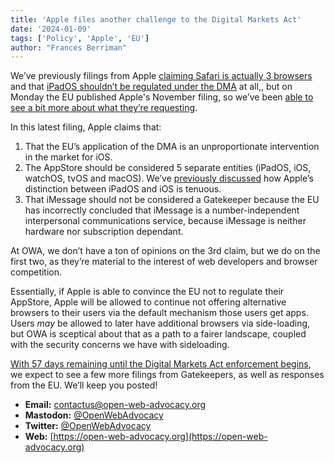 ```yaml
---
title: 'Apple files another challenge to the Digital Markets Act'
date: '2024-01-09'
tags: ['Policy', 'Apple', 'EU']
author: "Frances Berriman"
---
```



We’ve previously filings from Apple [claiming Safari is actually 3 browsers](https://www.macrumors.com/2023/11/04/apple-argued-safari-is-three-different-browsers) and that [iPadOS shouldn’t be regulated under the DMA](https://open-web-advocacy.org/blog/owa-eu-dma-submission-apple-ipados/) at all,, but on Monday the EU published Apple's November filing, so we’ve been [able to see a bit more about what they’re requesting](https://eur-lex.europa.eu/legal-content/EN/TXT/?uri=OJ:C_202400563).

In this latest filing, Apple claims that:

1. That the EU’s application of the DMA is an unproportionate intervention in the market for iOS. 
2. The AppStore should be considered 5 separate entities (iPadOS, iOS, watchOS, tvOS and macOS). We’ve [previously discussed](https://open-web-advocacy.org/blog/owa-eu-dma-submission-apple-ipados/) how Apple’s distinction between iPadOS and iOS is tenuous.
3. That iMessage should not be considered a Gatekeeper because the EU has incorrectly concluded that iMessage is a number-independent interpersonal communications service, because iMessage is neither hardware nor subscription dependant.

At OWA, we don’t have a ton of opinions on the 3rd claim, but we do on the first two, as they’re material to the interest of web developers and browser competition.

Essentially, if Apple is able to convince the EU not to regulate their AppStore, Apple will be allowed to continue not offering alternative browsers to their users via the default mechanism those users get apps. Users *may* be allowed to later have additional browsers via side-loading, but OWA is sceptical about that as a path to a fairer landscape, coupled with the security concerns we have with sideloading. 

[With 57 days remaining until the Digital Markets Act enforcement begins](https://digital-markets-act.ec.europa.eu/about-dma_en), we expect to see a few more filings from Gatekeepers, as well as responses from the EU. We’ll keep you posted!





- **Email:**        [contactus@open-web-advocacy.org](mailto:contactus@open-web-advocacy.org)
- **Mastodon:**      [@OpenWebAdvocacy](https://mastodon.social/@owa)
- **Twitter:**      [@OpenWebAdvocacy](https://twitter.com/OpenWebAdvocacy)
- **Web:**         [https://open-web-advocacy.org](https://open-web-advocacy.org)
